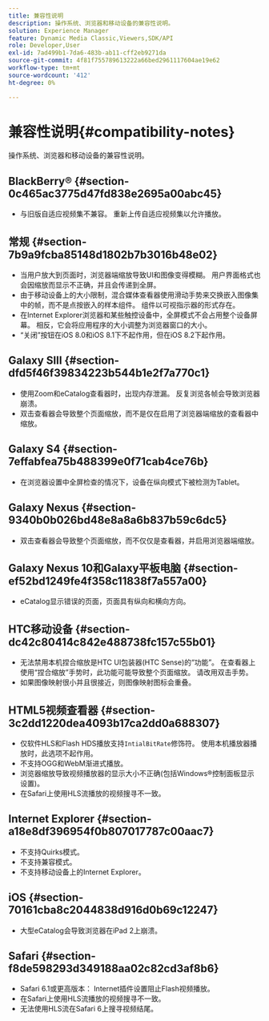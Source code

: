 ```yaml
---
title: 兼容性说明
description: 操作系统、浏览器和移动设备的兼容性说明。
solution: Experience Manager
feature: Dynamic Media Classic,Viewers,SDK/API
role: Developer,User
exl-id: 7ad499b1-7da6-483b-ab11-cff2eb9271da
source-git-commit: 4f81f755789613222a66bed2961117604ae19e62
workflow-type: tm+mt
source-wordcount: '412'
ht-degree: 0%

---
```


# 兼容性说明{#compatibility-notes}

<!-- Updated April 06, 2021 from https://wiki.corp.adobe.com/pages/viewpage.action?spaceKey=scene7qa&title=s7Viewers%2C+S7SDK%2C+S7OnDemand+Release+Notes - Contact is Sasha -->

操作系统、浏览器和移动设备的兼容性说明。

## BlackBerry® {#section-0c465ac3775d47fd838e2695a00abc45}

* 与旧版自适应视频集不兼容。 重新上传自适应视频集以允许播放。

## 常规 {#section-7b9a9fcba85148d1802b7b3016b48e02}

* 当用户放大到页面时，浏览器端缩放导致UI和图像变得模糊。 用户界面格式也会因缩放而显示不正确，并且会传递到全屏。
* 由于移动设备上的大小限制，混合媒体查看器使用滑动手势来交换嵌入图像集中的帧，而不是点按嵌入的样本组件。 组件以可视指示器的形式存在。
* 在Internet Explorer浏览器和某些触控设备中，全屏模式不会占用整个设备屏幕。 相反，它会将应用程序的大小调整为浏览器窗口的大小。
* “关闭”按钮在iOS 8.0和iOS 8.1下不起作用，但在iOS 8.2下起作用。

## Galaxy SIII {#section-dfd5f46f39834223b544b1e2f7a770c1}

* 使用Zoom和eCatalog查看器时，出现内存泄漏。 反复浏览各帧会导致浏览器崩溃。
* 双击查看器会导致整个页面缩放，而不是仅在启用了浏览器端缩放的查看器中缩放。

## Galaxy S4 {#section-7effabfea75b488399e0f71cab4ce76b}

* 在浏览器设置中全屏检查的情况下，设备在纵向模式下被检测为Tablet。

## Galaxy Nexus {#section-9340b0b026bd48e8a8a6b837b59c6dc5}

* 双击查看器会导致整个页面缩放，而不仅仅是查看器，并启用浏览器端缩放。

## Galaxy Nexus 10和Galaxy平板电脑 {#section-ef52bd1249fe4f358c11838f7a557a00}

* eCatalog显示错误的页面，页面具有纵向和横向方向。

## HTC移动设备 {#section-dc42c80414c842e488738fc157c55b01}

* 无法禁用本机捏合缩放是HTC UI包装器(HTC Sense)的“功能”。 在查看器上使用“捏合缩放”手势时，此功能可能导致整个页面缩放。 请改用双击手势。
* 如果图像映射很小并且很接近，则图像映射图标会重叠。

## HTML5视频查看器 {#section-3c2dd1220dea4093b17ca2dd0a688307}

* 仅软件HLS和Flash HDS播放支持`IntialBitRate`修饰符。 使用本机播放器播放时，此选项不起作用。
* 不支持OGG和WebM渐进式播放。
* 浏览器缩放导致视频播放器的显示大小不正确(包括Windows®控制面板显示设置)。
* 在Safari上使用HLS流播放的视频搜寻不一致。

## Internet Explorer {#section-a18e8df396954f0b807017787c00aac7}

* 不支持Quirks模式。
* 不支持兼容模式。
* 不支持移动设备上的Internet Explorer。

## iOS {#section-70161cba8c2044838d916d0b69c12247}

* 大型eCatalog会导致浏览器在iPad 2上崩溃。

## Safari {#section-f8de598293d349188aa02c82cd3af8b6}

* Safari 6.1或更高版本： Internet插件设置阻止Flash视频播放。
* 在Safari上使用HLS流播放的视频搜寻不一致。
* 无法使用HLS流在Safari 6上搜寻视频结尾。
